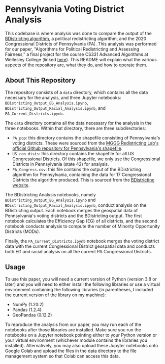 # Pennsylvania Voting District Analysis

This codebase is where analysis was done to compare the output of the [BDistricting algorithm](https://bdistricting.com/about.html), a political redistricting algorithm, and the 2020 Congressional Districts of Pennsylvania (PA). This analysis was performed for our paper, "Algorithms for Political Redistricting and Assessing Fairness," a final project for the course CS331 Advanced Algorithms at Wellesley College (linked [here](https://drive.google.com/file/d/1SbNpvwVfDj4vciJeJH-1DentXQs6XX8J/view?usp=sharing)). This README will explain what the various aspects of the repository are, what they do, and how to operate them.

## About This Repository

The repository consists of a `data` directory, which contains all the data necessary for the analysis, and three Jupyter notebooks: `BDistricting_Output_EG_Analysis.ipynb`, `BDistricting_Output_Racial_Analysis.ipynb`, and `PA_Current_Districts.ipynb`. 

The `data` directory contains all the data necessary for the analysis in the three notebooks. Within that directory, there are three subdirectories:
- `PA_pop`: this directory contains the shapefile consisting of Pennsylvania's voting districts. These were sourced from the [MGGG Redistricting Lab's official Github repository for Pennsylvania's shapefile](https://github.com/mggg-states/PA-shapefiles/).
- `US_con_dists`: this directory contains the shapefile for all US Congressional Districts. Of this shapefile, we only use the Congressional Districts in Pennsylvania (state 42) for analysis.
- `PA_Congress.csv`: this file contains the output of the BDistricting algorithm for Pennsylvania, containing the data for 17 Congressional Districts the algorithm produced. This is sourced from the [BDistricting website](https://bdistricting.com/2020/PA_Congress/).

The BDistricting Analysis notebooks, namely `BDistricting_Output_EG_Analysis.ipynb` and `BDistricting_Output_Racial_Analysis.ipynb`, conduct analysis on the BDistricting output. Each notebook merges the geospatial data of Pennsylvania's voting districts and the BDistricting output. The first notebook calculates the Efficiency Gap (EG) of all districts, and the second notebook conducts analysis to compute the number of Minority Opportunity Districts (MODs).

Finally, the `PA_Current_Districts.ipynb` notebook merges the voting district data with the current Congressional District geospatial data and conducts both EG and racial analysis on all the current PA Congressional Districts.

## Usage

To use this paper, you will need a current version of Python (version 3.8 or later) and you will need to either install the following libraries or use a virtual environment containing the following libraries (in parentheses, I included the current version of the library on my machine):
- NumPy (1.20.2)
- Pandas (1.2.4)
- GeoPandas (0.12.2)

To reproduce the analysis from our paper, you may run each of the notebooks after those libraries are installed. Make sure you run the notebooks on a Jupyter notebook pointing either to your Python version or your virtual environment (whichever module contains the libraries you installed). Alternatively, you may also upload these Jupyter notebooks onto Google Colab and upload the files in the data directory to the file management system so that Colab can access this data.